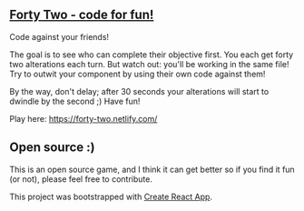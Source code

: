 ## [Forty Two - code for fun!](https://forty-two.netlify.com/)

Code against your friends!

The goal is to see who can complete their objective first. You each get forty two alterations each turn. But watch out: you'll be working in the same file!
Try to outwit your component by using their own code against them!

By the way, don't delay; after 30 seconds your alterations will start to dwindle by the second ;)
Have fun!

Play here: https://forty-two.netlify.com/

## Open source :)

This is an open source game, and I think it can get better so if you find it fun (or not), please feel free to contribute.

This project was bootstrapped with [Create React App](https://github.com/facebook/create-react-app).
